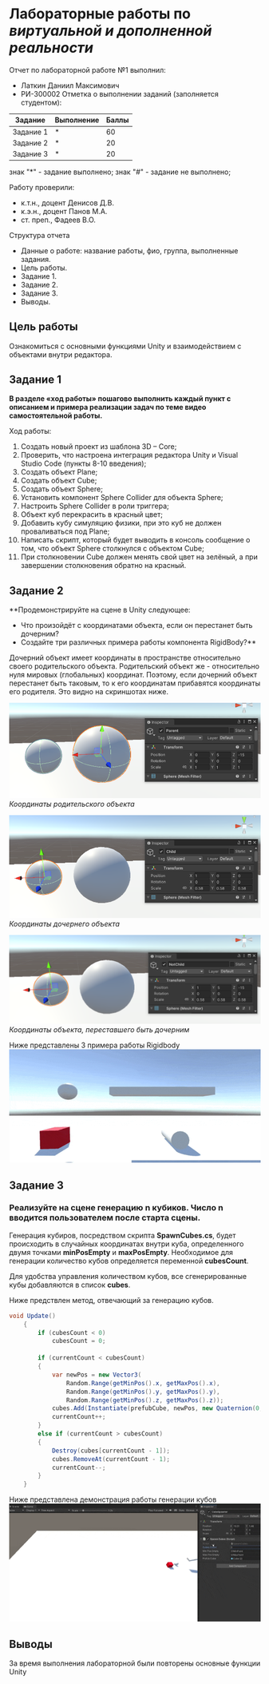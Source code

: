 # Лабораторные работы по _виртуальной и дополненной реальности_
Отчет по лабораторной работе №1 выполнил:
- Латкин Даниил Максимович
- РИ-300002
Отметка о выполнении заданий (заполняется студентом):

| Задание | Выполнение | Баллы |
| ------ | ------ | ------ |
| Задание 1 | * | 60 |
| Задание 2 | * | 20 |
| Задание 3 | * | 20 |

знак "*" - задание выполнено; знак "#" - задание не выполнено;

Работу проверили:
- к.т.н., доцент Денисов Д.В.
- к.э.н., доцент Панов М.А.
- ст. преп., Фадеев В.О.

Структура отчета

- Данные о работе: название работы, фио, группа, выполненные задания.
- Цель работы.
- Задание 1.
- Задание 2.
- Задание 3.
- Выводы.

## Цель работы
Ознакомиться с основными функциями Unity и взаимодействием с объектами внутри редактора.

## Задание 1
**В разделе «ход работы» пошагово выполнить каждый пункт с описанием и примера реализации задач по теме видео самостоятельной работы.**

Ход работы:
1) Создать новый проект из шаблона 3D – Core;
2) Проверить, что настроена интеграция редактора Unity и Visual Studio Code (пункты 8-10 введения);
3) Создать объект Plane;
4) Создать объект Cube;
5) Создать объект Sphere;
6) Установить компонент Sphere Collider для объекта Sphere;
7) Настроить Sphere Collider в роли триггера;
8) Объект куб перекрасить в красный цвет;
9) Добавить кубу симуляцию физики, при это куб не должен проваливаться под Plane;
10) Написать скрипт, который будет выводить в консоль сообщение о том, что объект Sphere столкнулся с объектом Cube;
11) При столкновении Cube должен менять свой цвет на зелёный, а при завершении столкновения обратно на красный.

## Задание 2
**Продемонстрируйте на сцене в Unity следующее:
- Что произойдёт с координатами объекта, если он перестанет быть дочерним?
- Создайте три различных примера работы компонента RigidBody?**

Дочерний объект имеет координаты в пространстве относительно своего родительского объекта. Родительский объект же - относительно нуля мировых (глобальных) координат. Поэтому, если дочерний объект перестанет быть таковым, то к его координатам прибавятся координаты его родителя. Это видно на скриншотах ниже.

![Координаты родительского объекта](https://github.com/InSkipper/Unity-VR-Labs/blob/1_LAB/ParentPos.png)*Координаты родительского объекта*


![Координаты дочернего объекта](https://github.com/InSkipper/Unity-VR-Labs/blob/1_LAB/ChildPos.png)*Координаты дочернего объекта*


![Координаты объекта, переставшего быть дочерним](https://github.com/InSkipper/Unity-VR-Labs/blob/1_LAB/NotChildPos.png)*Координаты объекта, переставшего быть дочерним*

Ниже представлены 3 примера работы Rigidbody
![3 примера Rigidbody](https://github.com/InSkipper/Unity-VR-Labs/blob/1_LAB/Rigidbody.gif)


## Задание 3
### Реализуйте на сцене генерацию n кубиков. Число n вводится пользователем после старта сцены.

Генерация кубиров, посредством скрипта **SpawnCubes.cs**, будет происходить в случайных координатах внутри куба, определенного двумя точками **minPosEmpty** и **maxPosEmpty**. Необходимое для генерации количество кубов определяется переменной **cubesCount**.

Для удобства управления количеством кубов, все сгенерированные кубы добавляются в список **cubes**.

Ниже предствлен метод, отвечающий за генерацию кубов.

```csharp
void Update()
    {
        if (cubesCount < 0)
            cubesCount = 0;

        if (currentCount < cubesCount)
        {
            var newPos = new Vector3(
                Random.Range(getMinPos().x, getMaxPos().x),
                Random.Range(getMinPos().y, getMaxPos().y),
                Random.Range(getMinPos().z, getMaxPos().z));
            cubes.Add(Instantiate(prefubCube, newPos, new Quaternion(0, 0, 0, 0)));
            currentCount++;
        }
        else if (currentCount > cubesCount)
        {
            Destroy(cubes[currentCount - 1]);
            cubes.RemoveAt(currentCount - 1);
            currentCount--;
        }
    }
```

Ниже представлена демонстрация работы генерации кубов
![Генерация кубов](https://github.com/InSkipper/Unity-VR-Labs/blob/1_LAB/CubesSpawn.gif)

## Выводы

За время выполнения лабораторной были повторены основные функции Unity
